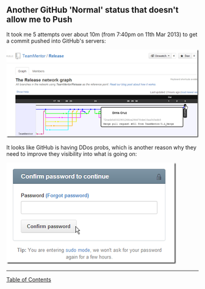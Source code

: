 ## Another GitHub 'Normal' status that doesn't allow me to Push

It took me 5 attempts over about 10m (from 7:40pm on 11th Mar 2013) to get a commit pushed into GitHub's servers:  
  
[![image](images/image_thumb1.png)](http://lh6.ggpht.com/-IYgixIp07GY/UT42KeXqehI/AAAAAAAAKac/VogExZqbgi8/s1600-h/image%25255B2%25255D.png)

It looks like GitHub is having DDos probs, which is another reason why they need to improve they visibility into what is going on:

[![image](images/image_thumb_25255B1_25255D1.png)](http://lh5.ggpht.com/-hmMK-foi1t4/UT42M1MTi3I/AAAAAAAAKao/Haqkm48xc3Y/s1600-h/image%25255B5%25255D.png)








- - - 
[Table of Contents](../Table_of_Contents.md)
